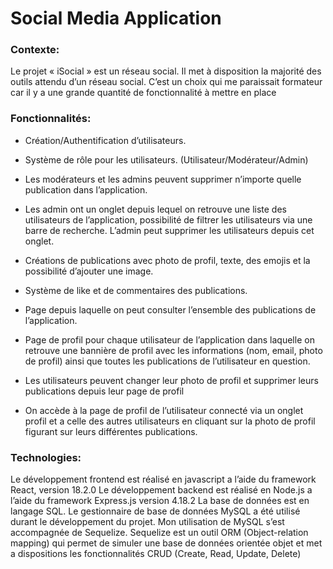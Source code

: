 # Social Media Application

### Contexte:

Le projet « iSocial » est un réseau social. Il met à disposition la majorité des outils attendu d’un réseau social. 
C’est un choix qui me paraissait formateur car il y a une grande quantité de fonctionnalité à mettre en place

### Fonctionnalités:

- Création/Authentification d’utilisateurs.
- Système de rôle pour les utilisateurs. (Utilisateur/Modérateur/Admin)
- Les modérateurs et les admins peuvent supprimer n’importe quelle publication dans l’application.
- Les admin ont un onglet depuis lequel on retrouve une liste des utilisateurs de l’application, possibilité de filtrer les utilisateurs via une barre de recherche. L’admin peut supprimer les utilisateurs depuis cet onglet.

- Créations de publications avec photo de profil, texte, des emojis et la possibilité d’ajouter une image.
- Système de like et de commentaires des publications.
- Page depuis laquelle on peut consulter l’ensemble des publications de l’application.
- Page de profil pour chaque utilisateur de l’application dans laquelle on retrouve une bannière de profil avec les informations (nom, email, photo de profil) ainsi que toutes les publications de l’utilisateur en question.
- Les utilisateurs peuvent changer leur photo de profil et supprimer leurs publications depuis leur page de profil
- On accède à la page de profil de l’utilisateur connecté via un onglet profil et a celle des autres utilisateurs en cliquant sur la photo de profil figurant sur leurs différentes publications.

### Technologies: 

Le développement frontend est réalisé en javascript a l’aide du framework React, version 18.2.0
Le développement backend est réalisé en Node.js a l’aide du framework Express.js version 4.18.2
La base de données est en langage SQL. Le gestionnaire de base de données MySQL a été utilisé durant le développement du projet. Mon utilisation de MySQL s’est accompagnée de Sequelize. Sequelize est un outil ORM (Object-relation mapping) qui permet de simuler une base de données orientée objet et met a dispositions les fonctionnalités CRUD (Create, Read, Update, Delete)

